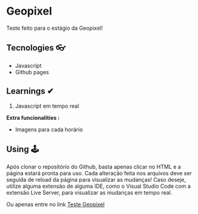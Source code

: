 # Geopixel

Teste feito para o estágio da Geopixel!

## Tecnologies 👓

- Javascript
- Github pages

## Learnings ✔

1. Javascript em tempo real

**Extra funcionalities :**

* Imagens para cada horário

## Using 🕹

Após clonar o repositório do Github, basta apenas clicar no HTML e a página estará pronta para uso. Cada alteração feita nos arquivos deve ser seguida de reload da página para visualizar as mudanças! Caso deseje, utilize alguma extensão de alguma IDE, como o Visual Studio Code com a extensão Live Server, para visualizar as mudanças em tempo real.

Ou apenas entre no link [Teste Geopixel](https://marcosbauab.github.io/teste_geopixel/)
